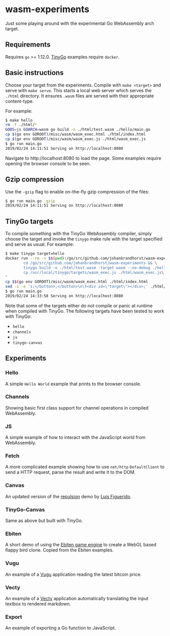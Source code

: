 # wasm-experiments

Just some playing around with the experimental Go WebAssembly arch target.

## Requirements

Requires `go` >= 1.12.0.
[TinyGo](https://github.com/tinygo-org/tinygo) examples require `docker`.

## Basic instructions

Choose your target from the experiments. Compile with `make <target>` and serve
with `make serve`. This starts a local web server which serves the `./html`
directory. It ensures `.wasm` files are served with their appropriate
content-type.

For example:

```bash
$ make hello
rm -f ./html/*
GOOS=js GOARCH=wasm go build -o ./html/test.wasm ./hello/main.go
cp $(go env GOROOT)/misc/wasm/wasm_exec.html ./html/index.html
cp $(go env GOROOT)/misc/wasm/wasm_exec.js ./html/wasm_exec.js
$ go run main.go
2019/02/24 14:11:51 Serving on http://localhost:8080
```

Navigate to http://localhost:8080 to load the page. Some examples require opening
the browser console to be seen.

## Gzip compression

Use the `-gzip` flag to enable on-the-fly gzip compression of the files:

```bash
$ go run main.go -gzip
2019/02/24 14:11:51 Serving on http://localhost:8080
```

## TinyGo targets

To compile something with the TinyGo WebAssembly compiler, simply choose the
target and invoke the `tinygo` make rule with the target specified and
serve as usual. For example:

```bash
$ make tinygo target=hello
docker run --rm -v $$(pwd):/go/src/github.com/johanbrandhorst/wasm-experiments tinygo/tinygo:0.8.0 /bin/bash -c "\
        cd /go/src/github.com/johanbrandhorst/wasm-experiments && \
        tinygo build -o ./html/test.wasm -target wasm --no-debug ./hello/main.go && \
        cp /usr/local/tinygo/targets/wasm_exec.js ./html/wasm_exec.js\
"
cp $$(go env GOROOT)/misc/wasm/wasm_exec.html ./html/index.html
sed -i -e 's;</button>;</button>\n\t<div id=\"target\"></div>;' ./html/index.html
$ go run main.go
2019/02/24 14:33:58 Serving on http://localhost:8080
```

Note that some of the targets either do not compile or panic at runtime when
compiled with TinyGo. The following targets have been tested to work with
TinyGo:

- `hello`
- `channels`
- `js`
- `tinygo-canvas`

## Experiments

### Hello

A simple `Hello World` example that prints to the browser console.

### Channels

Showing basic first class support for channel operations in compiled WebAssembly.

### JS

A simple example of how to interact with the JavaScript world from WebAssembly.

### Fetch

A more complicated example showing how to use `net/http` `DefaultClient` to
send a HTTP request, parse the result and write it to the DOM.

### Canvas

An updated version of the [repulsion](https://stdiopt.github.io/gowasm-experiments/repulsion)
demo by [Luis Figuerido](https://github.com/stdiopt).

### TinyGo-Canvas

Same as above but built with TinyGo.

### Ebiten

A short demo of using the [Ebiten game engine](https://github.com/hajimehoshi/ebiten)
to create a WebGL based flappy bird clone. Copied from the Ebiten examples.

### Vugu

An example of a [Vugu](https://www.vugu.org/) application reading the latest
bitcoin price.

### Vecty

An example of a [Vecty](https://github.com/gopherjs/vecty) application automatically
translating the input textbox to rendered markdown.

### Export

An example of exporting a Go function to JavaScript.
